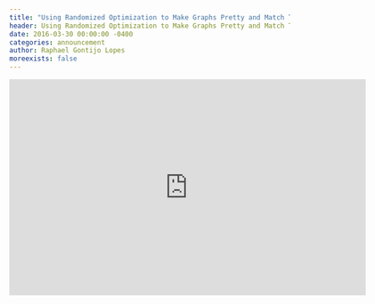 ```yaml
---
title: "Using Randomized Optimization to Make Graphs Pretty and Match Taxi Drivers with Riders"
header: Using Randomized Optimization to Make Graphs Pretty and Match Taxi Drivers with Riders
date: 2016-03-30 00:00:00 -0400
categories: announcement
author: Raphael Gontijo Lopes
moreexists: false
---
```

<!-- embedded slides should have width="640" height="389" -->
<div class="has-text-centered" style="width:100%;"><iframe src="https://docs.google.com/presentation/d/1PECP3K33LWwpAc1IaEfu65kqin_7L17wYY8HocvO14U/embed?start=false&loop=false&delayms=3000" frameborder="0" width="640" height="389" allowfullscreen="true" mozallowfullscreen="true" webkitallowfullscreen="true"></iframe></div>
